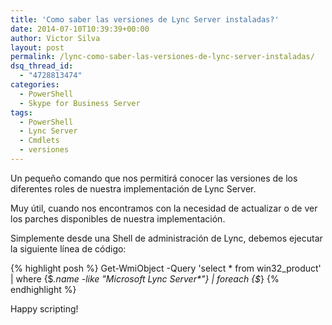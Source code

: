 ```yaml
---
title: 'Como saber las versiones de Lync Server instaladas?'
date: 2014-07-10T10:39:39+00:00
author: Victor Silva
layout: post
permalink: /lync-como-saber-las-versiones-de-lync-server-instaladas/
dsq_thread_id:
  - "4728813474"
categories:
  - PowerShell
  - Skype for Business Server
tags:
  - PowerShell
  - Lync Server
  - Cmdlets
  - versiones
---
```

Un pequeño comando que nos permitirá conocer las versiones de los diferentes roles de nuestra implementación de Lync Server.

Muy útil, cuando nos encontramos con la necesidad de actualizar o de ver los parches disponibles de nuestra implementación.

Simplemente desde una Shell de administración de Lync, debemos ejecutar la siguiente línea de código:

{% highlight posh %}
Get-WmiObject -Query 'select * from win32_product' | where {$_.name -like "Microsoft Lync Server*"} | foreach {$_}
{% endhighlight %}

Happy scripting!